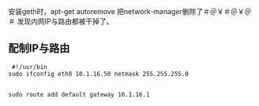 
安装geth时，apt-get autoremove 把network-manager删除了＃＠￥＃＠￥＠＃
发现内网IP与路由都被干掉了。

## 配制IP与路由

```
 #!/usr/bin
sudo ifconfig eth0 10.1.16.50 netmask 255.255.255.0


sudo route add default gateway 10.1.16.1

```